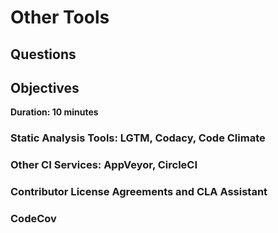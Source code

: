 # Other Tools

## Questions

## Objectives

**Duration: 10 minutes**

### Static Analysis Tools: LGTM, Codacy, Code Climate

### Other CI Services: AppVeyor, CircleCI

### Contributor License Agreements and CLA Assistant

### CodeCov
